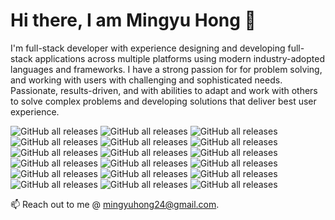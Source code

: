 #                                                         Hi there, I am Mingyu Hong 👋

I'm full-stack developer with experience designing and developing full-stack applications across multiple platforms using modern industry-adopted languages and frameworks. I have a strong passion for for problem solving, and working with users with challenging and sophisticated needs. Passionate, results-driven, and with abilities to adapt and work with others to solve complex problems and developing solutions that deliver best user experience.

![GitHub all releases](https://img.shields.io/badge/-HTML5-E34F26?logo=HTML5&logoColor=white)
![GitHub all releases](https://img.shields.io/badge/-CSS3-1572B6?logo=CSS3)
![GitHub all releases](https://img.shields.io/badge/-Javascript-F7DF1E?logo=javascript&logoColor=white)
![GitHub all releases](https://img.shields.io/badge/-jQuery-0769AD?logo=jQuery)
![GitHub all releases](https://img.shields.io/badge/-Python-3776AB?logo=Python&logoColor=white)
![GitHub all releases](https://img.shields.io/badge/-React-61DAFB?logo=React&logoColor=white)
![GitHub all releases](https://img.shields.io/badge/-Styled--Components-DB7093?logo=styled-components&logoColor=white)
![GitHub all releases](https://img.shields.io/badge/-Gatsby-663399?logo=gatsby)
![GitHub all releases](https://img.shields.io/badge/-Django-092E20?logo=Django)
![GitHub all releases](https://img.shields.io/badge/-MongoDB-47A248?logo=MongoDB&logoColor=white)
![GitHub all releases](https://img.shields.io/badge/-PostgreSQL-4169E1?logo=PostgreSQL&logoColor=white)
![GitHub all releases](https://img.shields.io/badge/-Node.js-339933?logo=node.js&logoColor=white)
![GitHub all releases](https://img.shields.io/badge/-Firebase-FFCA28?logo=Firebase&logoColor=white)
![GitHub all releases](https://img.shields.io/badge/-Amazon%20S3-569A31?logo=amazons3&logoColor=white)
![GitHub all releases](https://img.shields.io/badge/-Heroku-430098?logo=Heroku)
![GitHub all releases](https://img.shields.io/badge/-Netlify-00C7B7?logo=Netlify&logoColor=white)
![GitHub all releases](https://img.shields.io/badge/-Postman-FF6C37?logo=postman&logoColor=white) 
![GitHub all releases](https://img.shields.io/badge/-Bootstrap-7952B3?logo=bootstrap&logoColor=white)

<!-- ![GitHub all releases](https://img.shields.io/badge/-LinkedIn-0A66C2?logo=linkedin&style=for-the-badge&logo=appveyor&link=?link=http://right&link=https://www.linkedin.com/in/mingyu-hong/) -->

📫 Reach out to me @ mingyuhong24@gmail.com.

